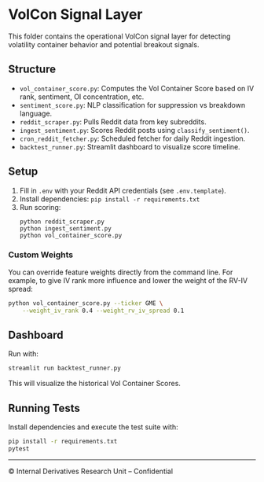 
# VolCon Signal Layer

This folder contains the operational VolCon signal layer for detecting volatility container behavior and potential breakout signals.

## Structure

- `vol_container_score.py`: Computes the Vol Container Score based on IV rank, sentiment, OI concentration, etc.
- `sentiment_score.py`: NLP classification for suppression vs breakdown language.
- `reddit_scraper.py`: Pulls Reddit data from key subreddits.
- `ingest_sentiment.py`: Scores Reddit posts using `classify_sentiment()`.
- `cron_reddit_fetcher.py`: Scheduled fetcher for daily Reddit ingestion.
- `backtest_runner.py`: Streamlit dashboard to visualize score timeline.

## Setup

1. Fill in `.env` with your Reddit API credentials (see `.env.template`).
2. Install dependencies: `pip install -r requirements.txt`
3. Run scoring:
   ```
   python reddit_scraper.py
   python ingest_sentiment.py
   python vol_container_score.py
   ```

### Custom Weights

You can override feature weights directly from the command line.  For example,
to give IV rank more influence and lower the weight of the RV-IV spread:

```bash
python vol_container_score.py --ticker GME \
    --weight_iv_rank 0.4 --weight_rv_iv_spread 0.1
```

## Dashboard

Run with:

```bash
streamlit run backtest_runner.py
```

This will visualize the historical Vol Container Scores.
## Running Tests

Install dependencies and execute the test suite with:

```bash
pip install -r requirements.txt
pytest
```

---

© Internal Derivatives Research Unit – Confidential
